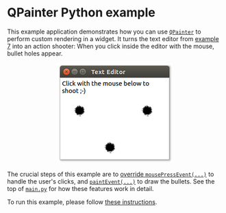 # QPainter Python example

This example application demonstrates how you can use [`QPainter`](https://doc.qt.io/qt-5/qpainter.html) to perform custom rendering in a widget. It turns the text editor from [example 7](../07%20Qt%20Text%20Editor) into an action shooter: When you click inside the editor with the mouse, bullet holes appear.

<p align="center"><img src="qpainter-python-example.png" alt="QPainter Python Example"></p>

The crucial steps of this example are to [override `mousePressEvent(...)`](main.py#L13-L17) to handle the user's clicks, and [`paintEvent(...)`](main.py#L18-L22) to draw the bullets. See the top of [`main.py`](main.py) for how these features work in detail.

To run this example, please follow [these instructions](https://github.com/1mh/pyqt-examples#running-the-examples).

